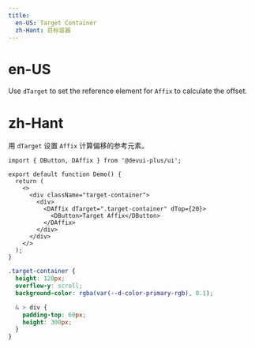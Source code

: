 ```yaml
---
title:
  en-US: Target Container
  zh-Hant: 目标容器
---
```


# en-US

Use `dTarget` to set the reference element for `Affix` to calculate the offset.

# zh-Hant

用 `dTarget` 设置 `Affix` 计算偏移的参考元素。

```tsx
import { DButton, DAffix } from '@devui-plus/ui';

export default function Demo() {
  return (
    <>
      <div className="target-container">
        <div>
          <DAffix dTarget=".target-container" dTop={20}>
            <DButton>Target Affix</DButton>
          </DAffix>
        </div>
      </div>
    </>
  );
}
```

```scss
.target-container {
  height: 120px;
  overflow-y: scroll;
  background-color: rgba(var(--d-color-primary-rgb), 0.1);

  & > div {
    padding-top: 60px;
    height: 300px;
  }
}
```
